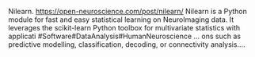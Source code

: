 Nilearn. https://open-neuroscience.com/post/nilearn/
Nilearn is a Python module for fast and easy statistical learning on NeuroImaging data. It leverages the scikit-learn Python toolbox for multivariate statistics with applicati #Software#DataAnalysis#HumanNeuroscience ...
ons such as predictive modelling, classification, decoding, or connectivity analysis....
